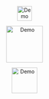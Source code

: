 
⠀
<p align="center">
<a href="https://rentry.co/cipherites">
  <img src="https://cdn.discordapp.com/attachments/1062717625764950068/1431545835035820053/IMG_20251025_153135.jpg?ex=68fdce73&is=68fc7cf3&hm=35d5b4ee6ffbc295102f8f8708f45798a0674d5cecd167c9f701333ff00c725b&" alt="Demo" width="40">
</a>

<p align="center">
<a href="https://x.com/wawanomi/status/1895801104086220877?t=60aFQ6RIpuZpKTUzY7Rsgw&s=19">
  <img src="https://cdn.discordapp.com/attachments/1062717625764950068/1431549883268988979/Untitled1611_20251025154632.png?ex=68fdd239&is=68fc80b9&hm=ec90d0329b50fb70df96f2fef44fb425b4bd86e9133df5a714a9cf6b72f46b85&" alt="Demo" width="100">
</a>
  
<p align="center">
<a href="https://cipherites.straw.page/">
  <img src="https://cdn.discordapp.com/attachments/1062717625764950068/1431545835375824896/IMG_20251025_153146.jpg?ex=68fdce73&is=68fc7cf3&hm=142d331492c71fafd695604ff0e83adfcf69e39e990daaa850f370b44202785d&" alt="Demo" width="70">
</a>

⠀
